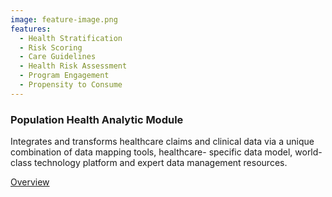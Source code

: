 ```yaml
---
image: feature-image.png
features:
  - Health Stratification
  - Risk Scoring
  - Care Guidelines
  - Health Risk Assessment
  - Program Engagement
  - Propensity to Consume
---
```


### Population Health Analytic Module

Integrates and transforms healthcare claims and clinical data via a unique combination of data mapping tools, healthcare- specific data model, world-class technology platform and expert data management resources.

[Overview]

[Overview]: http://google.com
